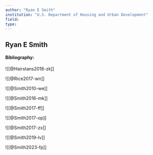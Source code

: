 ```yaml
---
author: "Ryan E Smith"
institution: "U.S. Department of Housing and Urban Development"
field:
type:
---
```


## Ryan E Smith
#### Bibliography:

![[@Hairstans2018-zk]]

![[@Rice2017-wn]]

![[@Smith2010-we]]

![[@Smith2016-mk]]

![[@Smith2017-ff]]

![[@Smith2017-op]]

![[@Smith2017-zx]]

![[@Smith2019-lv]]

![[@Smith2023-fp]]